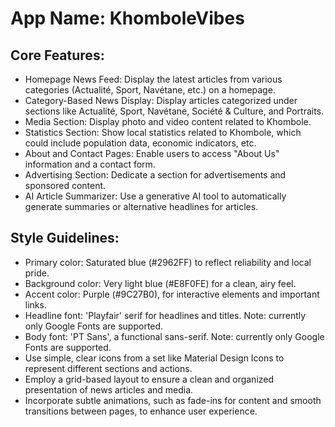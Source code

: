 # **App Name**: KhomboleVibes

## Core Features:

- Homepage News Feed: Display the latest articles from various categories (Actualité, Sport, Navétane, etc.) on a homepage.
- Category-Based News Display: Display articles categorized under sections like Actualité, Sport, Navétane, Société & Culture, and Portraits.
- Media Section: Display photo and video content related to Khombole.
- Statistics Section: Show local statistics related to Khombole, which could include population data, economic indicators, etc.
- About and Contact Pages: Enable users to access "About Us" information and a contact form.
- Advertising Section: Dedicate a section for advertisements and sponsored content.
- AI Article Summarizer: Use a generative AI tool to automatically generate summaries or alternative headlines for articles.

## Style Guidelines:

- Primary color: Saturated blue (#2962FF) to reflect reliability and local pride.
- Background color: Very light blue (#E8F0FE) for a clean, airy feel.
- Accent color: Purple (#9C27B0), for interactive elements and important links.
- Headline font: 'Playfair' serif for headlines and titles. Note: currently only Google Fonts are supported.
- Body font: 'PT Sans', a functional sans-serif. Note: currently only Google Fonts are supported.
- Use simple, clear icons from a set like Material Design Icons to represent different sections and actions.
- Employ a grid-based layout to ensure a clean and organized presentation of news articles and media.
- Incorporate subtle animations, such as fade-ins for content and smooth transitions between pages, to enhance user experience.
